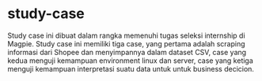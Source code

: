 # study-case
Study case ini dibuat dalam rangka memenuhi tugas seleksi internship di Magpie. Study case ini memiliki tiga case, yang pertama adalah scraping informasi dari Shopee dan menyimpannya dalam dataset CSV, case yang kedua menguji kemampuan environment linux dan server, case yang ketiga menguji kemampuan interpretasi suatu data untuk untuk business decicion.
